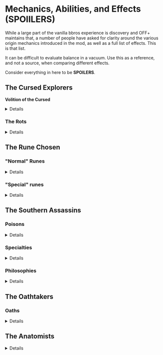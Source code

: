 # Mechanics, Abilities, and Effects (SPOIILERS)

While a large part of the vanilla bbros experience is discovery and OFF+ maintains that, a number of people have asked for clarity around the various origin mechanics introduced in the mod, as well as a full list of effects. This is that list.

It can be difficult to evaluate balance in a vacuum. Use this as a reference, and not a source, when comparing different effects.

Consider everything in here to be **SPOILERS**.

## The Cursed Explorers

**Volition of the Cursed**

<details>

+1 Resolve, Melee Skill, Ranged Skill, Melee Defense, and Ranged Defense per Legendary Location cleared ("cleared" means won the battle, if there's a battle associated with the location - otherwise you just need to complete the event).

Paid 85% of their normal daily wage if the bro has any active Rot effects.

Gained automatically when either of the above effects apply.

</details>

### The Rots

<details>

Rots are gained in a special event that fires every 8-12 days. Bros have a 100% chance to contract a random Rot effect, -10% for each Rot they currently have. Each Rot can only be contracted by a bro once.

**Lungrot**

For each active Rot effect on the character, -1 Fatigue Recovery per turn

**Heartrot**

For each active Rot effect on the character, the threshold to sustain injuries on getting hit is decreased by 5%

**Spinerot**

For each active Rot effect on the character, -5% damage inflicted

**Mindrot**

For each active Rot effect on the character, -5% XP gain

**Nerverot**

For each active Rot effect on the character, -8% chance to hit for the next 2 attacks after landing a hit

</details>

## The Rune Chosen

### "Normal" Runes

<details>

Runes show up in post battle loot when eligible bros die. Only one rune drops upon death. The rune dropped depends on the "score" of the slain bro, which is his level + the number of rune effects he had.

**Rune of the Threshold**

+5% Experience Gain

Score: 2-3

**Unpassage Rune**

Injuries heal 1 day faster

Recover 10 Hitpoints after each battle

Score: 4-5

**Rune of the Warrior King**

+4 Melee Skill, +4 Ranged Skill, +2 Melee Defense, +2 Ranged Defense per weapon mastery

Score: 6-7

**Rune of the Old God**

+3 Fatigue Recovery per turn

No morale check triggered upon losing hitpoints

No morale check triggered upon allies fleeing

No morale check triggered upon allies dying

Score: 8-10

**Death's Door Rune**

+15% damage if hitpoints are below 75%

Gain +4 Resolve and +6 Initiative each time. Resets at the end of combat

Score: 11+

</details>

### "Special" runes

<details>

**Nemesis Rune**

Reduce the Resolve of any opponent engaged in melee by 5

+15 Resolve when in battle with enemy champions or leaders ("leader" means an enemy with the "captain" effect)

Added to post battle loot when you kill an enemy champion

**Rune of the Berserker**

Recover 1 Hitpoint per turn for each active rune

Once per turn, killing an opponent reduces current fatigue by 5

The threshold to sustain injuries on getting hit is decreased by 20%

Acquired via an event that can trigger after the Ijirok is killed

Added to post battle loot if a bro with it active dies (will always drop instead of other runes)

</details>

## The Southern Assassins

### Poisons

<details>

Poisons are gained at random upon reaching level 2. All poisons need to do 6 hitpoint damage to take effect and normally do not apply to the undead, just like vanilla poisons.

**Holy Water**

Inflicts 10-15 damage for two turns

Only works against the undead (including Nachzehrers)

Can stack multiple times

**Lion Leech Poison**

Reduces Resolve by 5 for 2 turns

Can stack multiple times

**Mudblood Venom**

Inflicts 10 extra Fatigue on hit

Reduces Fatigue Recovery per turn by 15 for 2 turns

Does not stack

**Gilder's Gaze**

Reduces Vision by 5 and Melee Skill and Ranged Skill by 10% for 2 turns

Does not stack

**Violet Paralytic**

Reduces Action Points by 2 for 1 turn

Can stack

</details>

### Specialties

<details>

Specialties are gain at random upon reaching level 5.

**Mubarizun**

+15% damage in engaged with a single enemy

+5 Melee Defense and Ranged Defense if there are no allies in adjacent tiles

**Challenger**

+8 Resolve and Initiative if outnumbered by the enemy

+4 Melee Skill, Ranged Skill, Melee Defense, and Ranged Defense if outnumbered by the enemy

**Torturer**

The threshold to inflict injuries is lowered by 25% against targets who are injured or under the effects of poison

+10% chance to hit targets who are injured or under the effects of poison

**Predator**

+5% damage for each other combatant engaged with the target

+5% chance to hit while covered by smoke

**Ambidextrous**

Consumables such as nets cost 1 fewer Action Points to use and build up 50% less Fatigue

</details>

### Philosophies

<details>

Philosophies are gained at random upon reaching level 8.

**Way of the Gilder**

+1 to all stats

**Way of the Scorpion**

+2 Fatigue Recovery per turn

Builds up 1 less Fatigue for each tile travelled

**Way of the Shadow**

+15 Resolve at night

+20 Initiative at night

+1 Vision at night

Not affected by nighttime penalties

**Way of the Spider**

+5 additional damage for each active poison on the target, up to 20 total

**Way of the Wolf**

+20% damage against targets that have not yet acted

The Adrenaline skill costs 60% less Fatigue

</details>

## The Oathtakers

### Oaths

<details>

Bros can be committed to unlocked oaths via the Book of Oaths. The player starts with the Oaths of Tithing and Loyalty, and unlocks more as their bros complete oaths. Oaths are completed by fulfilling certain conditions unique to the oath taken (e.g. "take part in 5 consecutive, victorious battles") and confirming via the Book of Oaths.

There are five unlocks, which are granted via a special event that also gives an Oathtaker (with scaled gear), if the player chooses to take him on to the company. The unlocks trigger at 3, 7, 12, 19, and 30 completed oaths. Only bros currently in the company count towards completion. New oaths come in specific groups (i.e. the Oaths of Endurance and Sacrifice are always unlocked together).

**Oath of Distinction (active)**

-10% damage if there are allies in adjacent tiles

-5 Melee Skill and Ranged Skill if there are allies in adjacent tiles

Uphold by slaying 4 enemy champions or leaders

**Oath of Distinction (completed)**

+10 Resolve and Initiative if there are no allies in adjacent tiles

+10% Experience Gain if there are no allies in adjacent tiles

**Oath of Dominion (active)**

-5 Melee Skill and Ranged Skill when fighting human opponents

Uphold by personally slaying 3 Unholds, a Hexe, or a Lindwurm

**Oath of Dominion (completed)**

+10 Resolve

Reduces the Resolve on any opponent engaged in melee by 5 when fighting beasts

**Oath of Endurance (active)**

-3 Fatigue Recovery per turn

Uphold by taking part in 5 consecutive battles

**Oath of Endurance (completed)**

+15 Fatigue

The Recover skill now reduces current Fatigue by 66%

**Oath of Fortification (active)**

-10 Resolve when not equipped with a shield

-5 Melee Defense and Ranged Defense when not equipped with a shield

Uphold by blocking or dodging 50 attacks

**Oath of Fortification (completed)**

+15% damage when equipped with a shield

The Knock Back skill has a 33% chance to stun

Only receive 50% damage from the first hit which doesn't ignore armor of every combat encounter

**Oath of Honor (active)**

Cannot use ranged attacks or tools

Uphold by allowing enemies to flee without running them down 10 times

**Oath of Honor (completed)**

Will start combat at Confident morale if permitted by mood

When at Confident or Steady morale, reduces the Resolve of any opponent engaged in melee by 5

**Oath of Loyalty (active)**

-50% Experience Gain if the company has no active contract

Uphold by successfully completing 8 contracts

**Oath of Loyalty (completed)**

Gain additional Renown (5) and relations (1.0) each time you successfully complete a contract

**Oath of Proving (active)**

-100% Experience Gain each combat until scoring a kill

Uphold by gaining 2000 experience

**Oath of Proving (completed)**

+5 Melee Defense and Ranged Defense each combat until scoring a kill

**Oath of Righteousness (active)**

-20% Experience Gain if not fighting undead

Uphold by personally slaying 9 undead and a Necromancer, Geist, Necrosavant, or Ancient Priest

**Oath of Righteousness (completed)**

+10% damage when fighting undead

+5 Melee Defense when fighting undead

All kills are fatalities (if the weapon allows) when fighting undead

**Oath of Sacrifice (active)**

The threshold to sustain injuries on getting hit is decreased by 33%

Uphold by sustaining 5 injuries

**Oath of Sacrifice (completed)**

The threshold to sustain injuries on getting hit is increased by 20%

Receives only 80% of any damage while affected by injuries (including permanent injuries)

**Oath of Tithing (active)**

Takes 10% of all crowns looted or earned from contracts

Uphold by tithing at least 500 crowns

**Oath of Tithing (completed)**

All brothers with the Oathtaker background are paid 10% fewer wages

All Oathtaker recruits cost 1000 fewer crowns to hire, to a minimum of 1500

**Oath of Valor (active)**

Cannot be of Confident morale

Uphold by taking part in 8 battles against outnumbering foes

**Oath of Valor (completed)**

Will not flee in battle

**Oath of Vengeance (active)**

-10 Resolve if not fighting greenskins

Uphold by helping the company fell 30 goblins or orcs and personally slaying an Orc Warlord, Goblin Overseer, or Goblin Shaman

**Oath of Vengeance (completed)**

+2 Fatigue Recovery per turn when fighting greenskins

+10 Ranged Defense when fighting greenskins

**Oath of Wrath (active)**

-5 Melee Defense and Ranged Defense

Uphold by destroying 8 human outlaw locations (Brigand, Barbarian, or Nomad) and personally slaying a Brigand Leader, Barbarian Chosen, or Nomad Leader

**Oath of Wrath (completed)**

The threshold to inflict injuries is 25% lower while wielding a double gripped or two handed weapon (including ranged)

**Oath of Redemption (active)**

Cannot be of Confident or Steady morale

Uphold by personally slaying 30 foes

Only obtainable by a specific bro gained in an event

**Oath of Redemption (completed)**

+20 Resolve when at Wavering morale

+30 Resolve when at Breaking morale

+40 Resolve when at Fleeing morale

No morale check triggered upon losing hitpoints

Receives only 90% of any damage received

Only obtainable by a specific bro gained in an event

</details>

## The Anatomists

<details>

**Vengeful Strikes**

Every time this character takes armor damage, 50% of that damage is added to their next attack. Resets upon landing a hit.
Added to post battle loot after slaying the Conqueror

</details>
